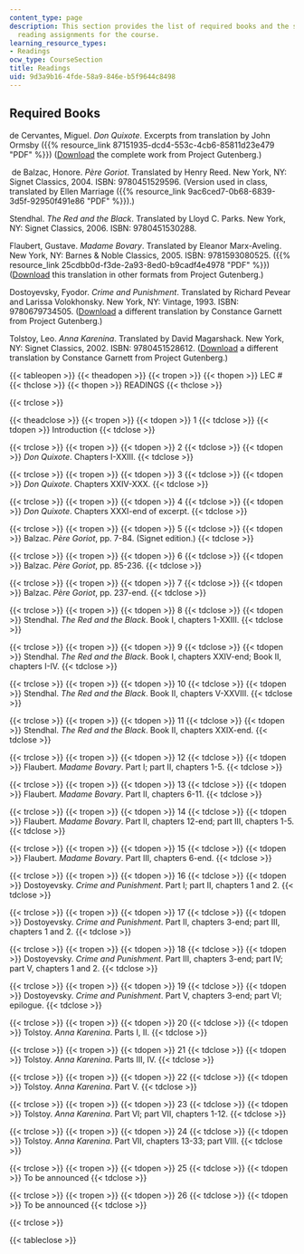```yaml
---
content_type: page
description: This section provides the list of required books and the schedule of
  reading assignments for the course.
learning_resource_types:
- Readings
ocw_type: CourseSection
title: Readings
uid: 9d3a9b16-4fde-58a9-846e-b5f9644c8498
---
```


Required Books
--------------

de Cervantes, Miguel. _Don Quixote_. Excerpts from translation by John Ormsby ({{% resource_link 87151935-dcd4-553c-4cb6-85811d23e479 "PDF" %}}) ([Download](http://www.gutenberg.org/etext/996) the complete work from Project Gutenberg.)

 de Balzac, Honore. _Père Goriot_. Translated by Henry Reed. New York, NY: Signet Classics, 2004. ISBN: 9780451529596. (Version used in class, translated by Ellen Marriage ({{% resource_link 9ac6ced7-0b68-6839-3d5f-92950f491e86 "PDF" %}}).)

Stendhal. _The Red and the Black_. Translated by Lloyd C. Parks. New York, NY: Signet Classics, 2006. ISBN: 9780451530288.

Flaubert, Gustave. _Madame Bovary_. Translated by Eleanor Marx-Aveling. New York, NY: Barnes & Noble Classics, 2005. ISBN: 9781593080525. ({{% resource_link 25cdbb0d-f3de-2a93-8ed0-b9cadf4e4978 "PDF" %}}) ([Download](http://www.gutenberg.org/etext/2413) this translation in other formats from Project Gutenberg.)

Dostoyevsky, Fyodor. _Crime and Punishment_. Translated by Richard Pevear and Larissa Volokhonsky. New York, NY: Vintage, 1993. ISBN: 9780679734505. ([Download](http://www.gutenberg.org/etext/2554) a different translation by Constance Garnett from Project Gutenberg.)

Tolstoy, Leo. _Anna Karenina_. Translated by David Magarshack. New York, NY: Signet Classics, 2002. ISBN: 9780451528612. ([Download](http://www.gutenberg.org/etext/1399) a different translation by Constance Garnett from Project Gutenberg.)

{{< tableopen >}}
{{< theadopen >}}
{{< tropen >}}
{{< thopen >}}
LEC #
{{< thclose >}}
{{< thopen >}}
READINGS
{{< thclose >}}

{{< trclose >}}

{{< theadclose >}}
{{< tropen >}}
{{< tdopen >}}
1
{{< tdclose >}}
{{< tdopen >}}
Introduction
{{< tdclose >}}

{{< trclose >}}
{{< tropen >}}
{{< tdopen >}}
2
{{< tdclose >}}
{{< tdopen >}}
_Don Quixote_. Chapters I-XXIII.
{{< tdclose >}}

{{< trclose >}}
{{< tropen >}}
{{< tdopen >}}
3
{{< tdclose >}}
{{< tdopen >}}
_Don Quixote_. Chapters XXIV-XXX.
{{< tdclose >}}

{{< trclose >}}
{{< tropen >}}
{{< tdopen >}}
4
{{< tdclose >}}
{{< tdopen >}}
_Don Quixote_. Chapters XXXI-end of excerpt.
{{< tdclose >}}

{{< trclose >}}
{{< tropen >}}
{{< tdopen >}}
5
{{< tdclose >}}
{{< tdopen >}}
Balzac. _Père Goriot_, pp. 7-84. (Signet edition.)
{{< tdclose >}}

{{< trclose >}}
{{< tropen >}}
{{< tdopen >}}
6
{{< tdclose >}}
{{< tdopen >}}
Balzac. _Père Goriot_, pp. 85-236.
{{< tdclose >}}

{{< trclose >}}
{{< tropen >}}
{{< tdopen >}}
7
{{< tdclose >}}
{{< tdopen >}}
Balzac. _Père Goriot_, pp. 237-end.
{{< tdclose >}}

{{< trclose >}}
{{< tropen >}}
{{< tdopen >}}
8
{{< tdclose >}}
{{< tdopen >}}
Stendhal. _The Red and the Black_. Book I, chapters 1-XXIII.
{{< tdclose >}}

{{< trclose >}}
{{< tropen >}}
{{< tdopen >}}
9
{{< tdclose >}}
{{< tdopen >}}
Stendhal. _The Red and the Black_. Book I, chapters XXIV-end; Book II, chapters I-IV.
{{< tdclose >}}

{{< trclose >}}
{{< tropen >}}
{{< tdopen >}}
10
{{< tdclose >}}
{{< tdopen >}}
Stendhal. _The Red and the Black_. Book II, chapters V-XXVIII.
{{< tdclose >}}

{{< trclose >}}
{{< tropen >}}
{{< tdopen >}}
11
{{< tdclose >}}
{{< tdopen >}}
Stendhal. _The Red and the Black_. Book II, chapters XXIX-end.
{{< tdclose >}}

{{< trclose >}}
{{< tropen >}}
{{< tdopen >}}
12
{{< tdclose >}}
{{< tdopen >}}
Flaubert. _Madame Bovary_. Part I; part II, chapters 1-5.
{{< tdclose >}}

{{< trclose >}}
{{< tropen >}}
{{< tdopen >}}
13
{{< tdclose >}}
{{< tdopen >}}
Flaubert. _Madame Bovary_. Part II, chapters 6-11.
{{< tdclose >}}

{{< trclose >}}
{{< tropen >}}
{{< tdopen >}}
14
{{< tdclose >}}
{{< tdopen >}}
Flaubert. _Madame Bovary_. Part II, chapters 12-end; part III, chapters 1-5.
{{< tdclose >}}

{{< trclose >}}
{{< tropen >}}
{{< tdopen >}}
15
{{< tdclose >}}
{{< tdopen >}}
Flaubert. _Madame Bovary_. Part III, chapters 6-end.
{{< tdclose >}}

{{< trclose >}}
{{< tropen >}}
{{< tdopen >}}
16
{{< tdclose >}}
{{< tdopen >}}
Dostoyevsky. _Crime and Punishment_. Part I; part II, chapters 1 and 2.
{{< tdclose >}}

{{< trclose >}}
{{< tropen >}}
{{< tdopen >}}
17
{{< tdclose >}}
{{< tdopen >}}
Dostoyevsky. _Crime and Punishment_. Part II, chapters 3-end; part III, chapters 1 and 2.
{{< tdclose >}}

{{< trclose >}}
{{< tropen >}}
{{< tdopen >}}
18
{{< tdclose >}}
{{< tdopen >}}
Dostoyevsky. _Crime and Punishment_. Part III, chapters 3-end; part IV; part V, chapters 1 and 2.
{{< tdclose >}}

{{< trclose >}}
{{< tropen >}}
{{< tdopen >}}
19
{{< tdclose >}}
{{< tdopen >}}
Dostoyevsky. _Crime and Punishment_. Part V, chapters 3-end; part VI; epilogue.
{{< tdclose >}}

{{< trclose >}}
{{< tropen >}}
{{< tdopen >}}
20
{{< tdclose >}}
{{< tdopen >}}
Tolstoy. _Anna Karenina_. Parts I, II.
{{< tdclose >}}

{{< trclose >}}
{{< tropen >}}
{{< tdopen >}}
21
{{< tdclose >}}
{{< tdopen >}}
Tolstoy. _Anna Karenina_. Parts III, IV.
{{< tdclose >}}

{{< trclose >}}
{{< tropen >}}
{{< tdopen >}}
22
{{< tdclose >}}
{{< tdopen >}}
Tolstoy. _Anna Karenina_. Part V.
{{< tdclose >}}

{{< trclose >}}
{{< tropen >}}
{{< tdopen >}}
23
{{< tdclose >}}
{{< tdopen >}}
Tolstoy. _Anna Karenina_. Part VI; part VII, chapters 1-12.
{{< tdclose >}}

{{< trclose >}}
{{< tropen >}}
{{< tdopen >}}
24
{{< tdclose >}}
{{< tdopen >}}
Tolstoy. _Anna Karenina_. Part VII, chapters 13-33; part VIII.
{{< tdclose >}}

{{< trclose >}}
{{< tropen >}}
{{< tdopen >}}
25
{{< tdclose >}}
{{< tdopen >}}
To be announced
{{< tdclose >}}

{{< trclose >}}
{{< tropen >}}
{{< tdopen >}}
26
{{< tdclose >}}
{{< tdopen >}}
To be announced
{{< tdclose >}}

{{< trclose >}}

{{< tableclose >}}